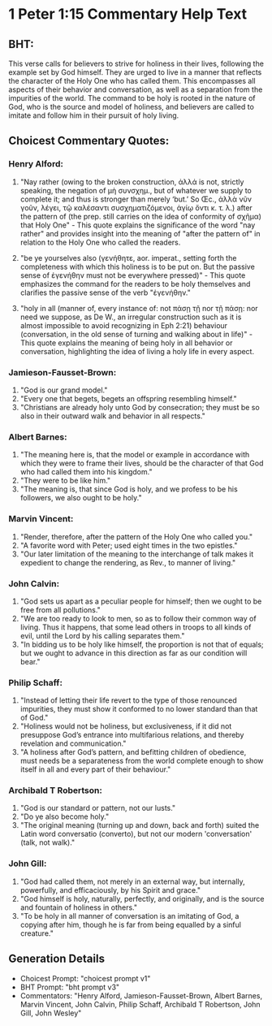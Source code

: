 # 1 Peter 1:15 Commentary Help Text

## BHT:
This verse calls for believers to strive for holiness in their lives, following the example set by God himself. They are urged to live in a manner that reflects the character of the Holy One who has called them. This encompasses all aspects of their behavior and conversation, as well as a separation from the impurities of the world. The command to be holy is rooted in the nature of God, who is the source and model of holiness, and believers are called to imitate and follow him in their pursuit of holy living.

## Choicest Commentary Quotes:
### Henry Alford:
1. "Nay rather (owing to the broken construction, ἀλλά is not, strictly speaking, the negation of μὴ συνσχημ., but of whatever we supply to complete it; and thus is stronger than merely ‘but.’ So Œc., ἀλλὰ νῦν γοῦν, λέγει, τῷ καλέσαντι συσχηματιζόμενοι, ἁγίῳ ὄντι κ. τ. λ.) after the pattern of (the prep. still carries on the idea of conformity of σχῆμα) that Holy One" - This quote explains the significance of the word "nay rather" and provides insight into the meaning of "after the pattern of" in relation to the Holy One who called the readers.

2. "be ye yourselves also (γενήθητε, aor. imperat., setting forth the completeness with which this holiness is to be put on. But the passive sense of ἐγενήθην must not be everywhere pressed)" - This quote emphasizes the command for the readers to be holy themselves and clarifies the passive sense of the verb "ἐγενήθην."

3. "holy in all (manner of, every instance of: not πάσῃ τῇ nor τῇ πάσῃ: nor need we suppose, as De W., an irregular construction such as it is almost impossible to avoid recognizing in Eph 2:21) behaviour (conversation, in the old sense of turning and walking about in life)" - This quote explains the meaning of being holy in all behavior or conversation, highlighting the idea of living a holy life in every aspect.

### Jamieson-Fausset-Brown:
1. "God is our grand model."
2. "Every one that begets, begets an offspring resembling himself."
3. "Christians are already holy unto God by consecration; they must be so also in their outward walk and behavior in all respects."

### Albert Barnes:
1. "The meaning here is, that the model or example in accordance with which they were to frame their lives, should be the character of that God who had called them into his kingdom."
2. "They were to be like him."
3. "The meaning is, that since God is holy, and we profess to be his followers, we also ought to be holy."

### Marvin Vincent:
1. "Render, therefore, after the pattern of the Holy One who called you."
2. "A favorite word with Peter; used eight times in the two epistles."
3. "Our later limitation of the meaning to the interchange of talk makes it expedient to change the rendering, as Rev., to manner of living."

### John Calvin:
1. "God sets us apart as a peculiar people for himself; then we ought to be free from all pollutions."
2. "We are too ready to look to men, so as to follow their common way of living. Thus it happens, that some lead others in troops to all kinds of evil, until the Lord by his calling separates them."
3. "In bidding us to be holy like himself, the proportion is not that of equals; but we ought to advance in this direction as far as our condition will bear."

### Philip Schaff:
1. "Instead of letting their life revert to the type of those renounced impurities, they must show it conformed to no lower standard than that of God."
2. "Holiness would not be holiness, but exclusiveness, if it did not presuppose God’s entrance into multifarious relations, and thereby revelation and communication."
3. "A holiness after God’s pattern, and befitting children of obedience, must needs be a separateness from the world complete enough to show itself in all and every part of their behaviour."

### Archibald T Robertson:
1. "God is our standard or pattern, not our lusts."
2. "Do ye also become holy."
3. "The original meaning (turning up and down, back and forth) suited the Latin word conversatio (converto), but not our modern 'conversation' (talk, not walk)."

### John Gill:
1. "God had called them, not merely in an external way, but internally, powerfully, and efficaciously, by his Spirit and grace."
2. "God himself is holy, naturally, perfectly, and originally, and is the source and fountain of holiness in others."
3. "To be holy in all manner of conversation is an imitating of God, a copying after him, though he is far from being equalled by a sinful creature."


## Generation Details
- Choicest Prompt: "choicest prompt v1"
- BHT Prompt: "bht prompt v3"
- Commentators: "Henry Alford, Jamieson-Fausset-Brown, Albert Barnes, Marvin Vincent, John Calvin, Philip Schaff, Archibald T Robertson, John Gill, John Wesley"
